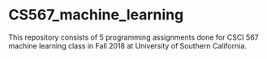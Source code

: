 # CS567_machine_learning
This repository consists of 5 programming assignments done for CSCI 567 machine learning class in Fall 2018 at University of Southern California. 
